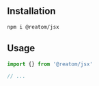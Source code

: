 ## Installation

```sh
npm i @reatom/jsx
```

## Usage

```ts
import {} from '@reatom/jsx'

// ...
```
